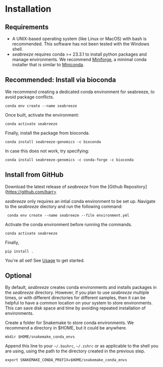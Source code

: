 # Installation

## Requirements
- A UNIX-based operating system (like Linux or MacOS) with bash is recommended. This software has not been tested with the Windows shell. 
- _seabreeze_ requires conda >= 23.3.1 to install python packages and manage environments. We recommend [Miniforge](https://github.com/conda-forge/miniforge), a minimal conda installer that is similar to [Miniconda](https://docs.anaconda.com/miniconda/). 

## Recommended: Install via bioconda

We recommend creating a dedicated conda environment for seabreeze, to avoid package conflicts. 

```
conda env create --name seabreeze
```

Once built, activate the environment:

```
conda activate seabreeze
```

Finally, install the package from bioconda.

```
conda install seabreeze-genomics -c bioconda
```

In case this does not work, try specifying:

```
conda install seabreeze-genomics -c conda-forge -c bioconda
```


## Install from GitHub


Download the latest release of _seabreeze_ from the [Github Repository](https://github.com/barr>

_seabreeze_ only requires an intial conda environment to be set up. Navigate to the _seabreeze_ diectory and run the following command:

```
 conda env create --name seabreeze --file environment.yml
```

Activate the conda environment before running the commands.

```
conda activate seabreeze
```

Finally,

```
pip install .
```

You're all set! See [Usage](usage.md) to get started.

## Optional
By default, _seabreeze_ creates conda environments and installs packages in the _seabreeze_  directory. However, if you plan to use _seabreeze_ multiple times, or with different directories for different samples, then it can be helpful to have a common location on your system to store environments. This can save disk space and time by avoiding repeated installation of environments. 

Create a folder for Snakemake to store conda environments. We recommend a directory in $HOME, but it could be anywhere.
```
mkdir $HOME/snakemake_conda_envs
```

Append this line to your `~/.bashrc`, `~/.zshrc` or as applicable to the shell you are using, using the path to the directory created in the previous step.
```
export SNAKEMAKE_CONDA_PREFIX=$HOME/snakemake_conda_envs
```
   



